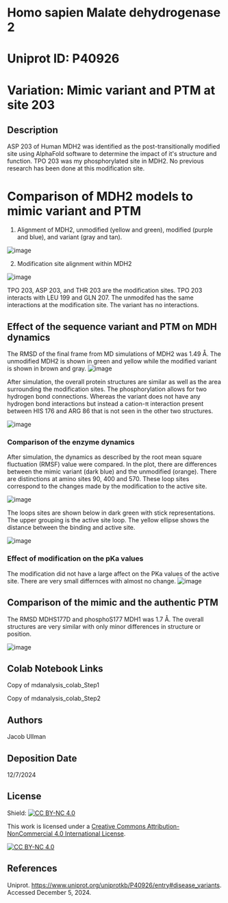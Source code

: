 # Homo sapien Malate dehydrogenase 2

# Uniprot ID: P40926
# Variation: Mimic variant and PTM at site 203 



## Description 
ASP 203 of Human MDH2 was identified as the post-transitionally modified site using AlphaFold software to determine the impact of it's structure and function. TPO 203 was my phosphorylated site in MDH2. No previous research has been done at this modification site. 



# Comparison of MDH2 models to mimic variant and PTM

1. Alignment of MDH2, unmodified (yellow and green), modified (purple and blue), and variant (gray and tan).
   
![image](https://github.com/user-attachments/assets/5e3a05eb-392c-4fde-a27f-a3c95fa80a60)




2.  Modification site alignment within MDH2

![image](https://github.com/user-attachments/assets/f9c28447-ba13-4c36-b14d-aa372e853571)

TPO 203, ASP 203, and THR 203 are the modification sites. TPO 203 interacts with LEU 199 and GLN 207. The unmodifed has the same interactions at the modification site. The variant has no interactions.

## Effect of the sequence variant and PTM on MDH dynamics

The RMSD of the final frame from MD simulations of MDH2 was 1.49 Å. The unmodified MDH2 is shown in green and yellow while the modified variant is shown in brown and gray. 
![image](https://github.com/user-attachments/assets/fb47edee-c849-4b27-9fd2-35406f9e7241)



After simulation, the overall protein structures are similar as well as the area surrounding the modification sites. The phosphorylation allows for two hydrogen bond connections. Whereas the variant does not have any hydrogen bond interactions but instead a cation-π interaction present between HIS 176 and ARG 86 that is not seen in the other two structures. 


![image](https://github.com/user-attachments/assets/7201166d-2309-4d06-b6f5-2e287ee66bf8)


### Comparison of the enzyme dynamics
After simulation, the dynamics as described by the root mean square fluctuation (RMSF) value were compared. In the plot, there are differences between the mimic variant (dark blue) and the unmodified (orange). There are distinctions at amino sites 90, 400 and 570. These loop sites correspond to the changes made by the modification to the active site. 

![image](https://github.com/user-attachments/assets/bce2c371-b14e-4d85-96cc-7a19d85457a4)


The loops sites are shown below in dark green with stick representations. The upper grouping is the active site loop. The yellow ellipse shows the distance between the binding and active site. 

![image](https://github.com/user-attachments/assets/49c8cc9c-689a-4113-b2ec-4176cbc510a6)




### Effect of modification on the pKa values

The modification did not have a large affect on the PKa values of the active site. There are very small differnces with almost no change. 
![image](https://github.com/user-attachments/assets/e9d07273-abdb-4a7e-bc2f-01b966140835)


## Comparison of the mimic and the authentic PTM
The RMSD MDHS177D and phosphoS177 MDH1 was 1.7 Å. The overall structures are very similar with only minor differences in structure or position.

![image](https://github.com/user-attachments/assets/11519e04-7d30-440f-956d-1db3ff3ff63c)

## Colab Notebook Links

Copy of mdanalysis_colab_Step1

Copy of mdanalysis_colab_Step2

## Authors

Jacob Ullman

## Deposition Date
12/7/2024

## License

Shield: [![CC BY-NC 4.0][cc-by-nc-shield]][cc-by-nc]

This work is licensed under a
[Creative Commons Attribution-NonCommercial 4.0 International License][cc-by-nc].

[![CC BY-NC 4.0][cc-by-nc-image]][cc-by-nc]

[cc-by-nc]: https://creativecommons.org/licenses/by-nc/4.0/
[cc-by-nc-image]: https://licensebuttons.net/l/by-nc/4.0/88x31.png
[cc-by-nc-shield]: https://img.shields.io/badge/License-CC%20BY--NC%204.0-lightgrey.svg

## References
Uniprot. https://www.uniprot.org/uniprotkb/P40926/entry#disease_variants. Accessed December 5, 2024.
